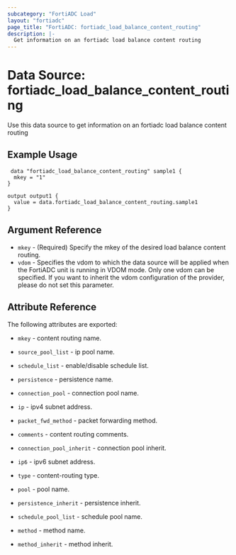 ```yaml
---
subcategory: "FortiADC Load"
layout: "fortiadc"
page_title: "FortiADC: fortiadc_load_balance_content_routing"
description: |-
  Get information on an fortiadc load balance content routing
---
```


# Data Source: fortiadc_load_balance_content_routing
Use this data source to get information on an fortiadc load balance content routing

## Example Usage

```hcl
 data "fortiadc_load_balance_content_routing" sample1 {
  mkey = "1"
}

output output1 {
  value = data.fortiadc_load_balance_content_routing.sample1
}
```

## Argument Reference
* `mkey` - (Required) Specify the mkey of the desired  load balance content routing.
* `vdom` - Specifies the vdom to which the data source will be applied when the FortiADC unit is running in VDOM mode. Only one vdom can be specified. If you want to inherit the vdom configuration of the provider, please do not set this parameter.


## Attribute Reference

The following attributes are exported:

* `mkey` - content routing name.

* `source_pool_list` - ip pool name. 
* `schedule_list` - enable/disable schedule list. 
* `persistence` - persistence name. 
* `connection_pool` - connection pool name. 
* `ip` - ipv4 subnet address. 
* `packet_fwd_method` - packet forwarding method. 
* `comments` - content routing comments. 
* `connection_pool_inherit` - connection pool inherit. 
* `ip6` - ipv6 subnet address. 
* `type` - content-routing type. 
* `pool` - pool name. 
* `persistence_inherit` - persistence inherit. 
* `schedule_pool_list` - schedule pool name. 
* `method` - method name. 

* `method_inherit` - method inherit. 

